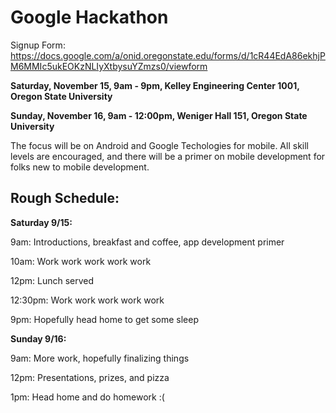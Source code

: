 Google Hackathon
================
Signup Form: https://docs.google.com/a/onid.oregonstate.edu/forms/d/1cR44EdA86ekhjPM6MMIc5ukEOKzNLIyXtbysuYZmzs0/viewform

__Saturday, November 15, 9am - 9pm, Kelley Engineering Center 1001, Oregon State University__

__Sunday, November 16, 9am - 12:00pm, Weniger Hall 151, Oregon State University__

The focus will be on Android and Google Techologies for mobile.  All skill levels are encouraged, and there will be a primer on mobile development for folks new to mobile development.

Rough Schedule:
--------------

__Saturday 9/15:__

9am: Introductions, breakfast and coffee, app development primer

10am: Work work work work work

12pm: Lunch served

12:30pm: Work work work work work

9pm: Hopefully head home to get some sleep

__Sunday 9/16:__

9am: More work, hopefully finalizing things

12pm: Presentations, prizes, and pizza

1pm: Head home and do homework :(
